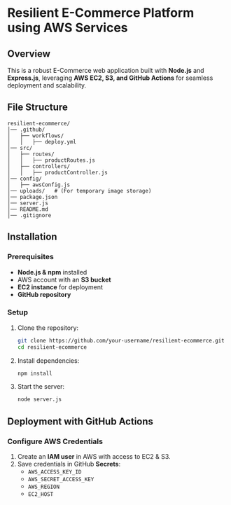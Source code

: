 # Resilient E-Commerce Platform using AWS Services

## Overview
This is a robust E-Commerce web application built with **Node.js** and **Express.js**, leveraging **AWS EC2, S3, and GitHub Actions** for seamless deployment and scalability.

## File Structure
```
resilient-ecommerce/
│── .github/
│   ├── workflows/
│   │   ├── deploy.yml
│── src/
│   ├── routes/
│   │   ├── productRoutes.js
│   ├── controllers/
│   │   ├── productController.js
│── config/
│   ├── awsConfig.js
│── uploads/   # (For temporary image storage)
│── package.json
│── server.js
│── README.md
│── .gitignore
```

## Installation
### Prerequisites
- **Node.js & npm** installed
- AWS account with an **S3 bucket**
- **EC2 instance** for deployment
- **GitHub repository**

### Setup
1. Clone the repository:
   ```sh
   git clone https://github.com/your-username/resilient-ecommerce.git
   cd resilient-ecommerce
   ```
2. Install dependencies:
   ```sh
   npm install
   ```
3. Start the server:
   ```sh
   node server.js
   ```

## Deployment with GitHub Actions
### Configure AWS Credentials
1. Create an **IAM user** in AWS with access to EC2 & S3.
2. Save credentials in GitHub **Secrets**:
   - `AWS_ACCESS_KEY_ID`
   - `AWS_SECRET_ACCESS_KEY`
   - `AWS_REGION`
   - `EC2_HOST`
